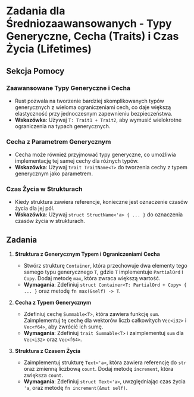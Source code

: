 # Zadania dla Średniozaawansowanych - Typy Generyczne, Cecha (Traits) i Czas Życia (Lifetimes)

## Sekcja Pomocy

### Zaawansowane Typy Generyczne i Cecha
- Rust pozwala na tworzenie bardziej skomplikowanych typów generycznych z wieloma ograniczeniami cech, co daje większą elastyczność przy jednoczesnym zapewnieniu bezpieczeństwa.
- **Wskazówka**: Używaj `T: Trait1 + Trait2`, aby wymusić wielokrotne ograniczenia na typach generycznych.

### Cecha z Parametrem Generycznym
- Cecha może również przyjmować typy generyczne, co umożliwia implementację tej samej cechy dla różnych typów.
- **Wskazówka**: Używaj `trait TraitName<T>` do tworzenia cechy z typem generycznym jako parametrem.

### Czas Życia w Strukturach
- Kiedy struktura zawiera referencje, konieczne jest oznaczenie czasów życia dla jej pól.
- **Wskazówka**: Używaj `struct StructName<'a> { ... }` do oznaczenia czasów życia w strukturach.

## Zadania

1. **Struktura z Generycznym Typem i Ograniczeniami Cecha**
    - Stwórz strukturę `Container`, która przechowuje dwa elementy tego samego typu generycznego `T`, gdzie `T` implementuje `PartialOrd` i `Copy`. Dodaj metodę `max`, która zwraca większą wartość.
    - **Wymagania**: Zdefiniuj `struct Container<T: PartialOrd + Copy> { ... }` oraz metodę `fn max(&self) -> T`.

2. **Cecha z Typem Generycznym**
    - Zdefiniuj cechę `Summable<T>`, która zawiera funkcję `sum`. Zaimplementuj tę cechę dla wektorów liczb całkowitych `Vec<i32>` i `Vec<f64>`, aby zwrócić ich sumę.
    - **Wymagania**: Zdefiniuj `trait Summable<T>` i zaimplementuj `sum` dla `Vec<i32>` oraz `Vec<f64>`.

3. **Struktura z Czasem Życia**
    - Zaimplementuj strukturę `Text<'a>`, która zawiera referencję do `str` oraz zmienną liczbową `count`. Dodaj metodę `increment`, która zwiększa `count`.
    - **Wymagania**: Zdefiniuj `struct Text<'a>`, uwzględniając czas życia `'a`, oraz metodę `fn increment(&mut self)`.
